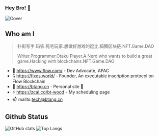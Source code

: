 ### Hey Bro! 👋

![Cover](https://i.imgur.com/QmSAm6Kh.png)

## Who am I

> 扑街写手.码农.死宅玩家.想做好游戏的逗比.捣腾区块链.NFT.Game.DAO
> 
> Writer.Programmer.Otaku Player.A Nerd who wants to build a great game.Hacking with blockchains.NFT.Game.DAO
> 

- 👯 <https://www.flow.com/> - Dev Advocate, APAC
- 𝔉 <https://fixes.world/> - Founder, An executable inscription protocol on Flow Blockchain
- 🌱 <https://btang.cn> - Personal site 🚧
- ⚡ <https://zcal.co/bt-wood> - My scheduling page
- 📫 mailto:tech@btang.cn

## Github Status

![GitHub stats](https://github-readme-stats.vercel.app/api?username=btspoony&theme=onedark&card_width=480&show_icons=true)
![Top Langs](https://github-readme-stats.vercel.app/api/top-langs/?username=btspoony&layout=compact&langs_count=8&hide=php&theme=onedark)

<!--

Archived Titles:
- 😄 https://sandbox.game/ - Ambassador in China
  - Play, Create, Own, and Govern a virtual world made by players
  - Welcome to Voxel Metaverse!

Archived Projects:
- 🌱 https://sandao.cc/ - Founder & Core Contributor, A DAO for Creative Community of Multi-Metaverse.
- ⚡ http://mintcraft.org - Developer
  - A uniform multi-platform NFT gateway with runtime plugins of main stream game engines(Unreal and Unity).
  - Win the 'Most popular with Developers' Award of Polkadot 2021 Summber Hackathon.[Chainnews](https://www.chainnews.com/articles/735669402216.htm)
-->
